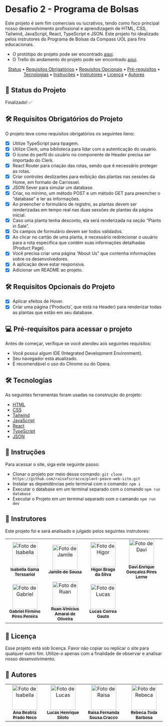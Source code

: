 # Desafio 2 - Programa de Bolsas

Este projeto é sem fim comerciais ou lucrativos, tendo como foco principal nosso desenvolvimento profissional e aprendizagem de HTML, CSS, Tailwind, JavaScript, React, TypeScript e JSON. Este projeto foi idealizado pelos instrutores do Programa de Bolsas da Compass UOL para fins educacionais.
- O protótipo do projeto pode ser encontrado [aqui](https://www.figma.com/design/kZhvfKrlaPXVUrzNkveave/Desafio-2?node-id=0%3A1&t=bmvX3E6V1onLhlev-1).
- O Trello do andamento do projeto pode ser encontrado [aqui](https://trello.com/b/nUpvJNvK/desafio-2).

<p align="center">
  <a href="#Status_do_Projeto">Status</a> •
  <a href="#Status_do_Projeto">Requisitos Obrigatórios</a> •
  <a href="#Status_do_Projeto">Requisitos Opcionais</a> •
  <a href="#Pré-requisitos">Pré-requisitos</a> • 
  <a href="#Tecnologias">Tecnologias</a> •
  <a href="#Instruções">Instruções</a> • 
  <a href="#Instrutores">Instrutores</a> • 
  <a href="#Licença">Licença</a> • 
  <a href="#autor">Autores</a>
</p>

## 🚧 Status do Projeto

Finalizado! ✅

## 🛠 Requisitos Obrigatórios do Projeto

O projeto teve como requisitos obrigatórios os seguintes itens:

- [x] Utilize TypeScript para tipagem.
- [x] Utilize Clerk, uma biblioteca para lidar com a autenticação do usuário.
- [x] O ícone do perfil do usuário no componente de Header precisa ser importado do Clerk.
- [x] React Router para criação das rotas, sendo que é necessário proteger as rotas.
- [x] Criar controles deslizantes para exibição das plantas nas sessões da Home, em formato de Carrossel.
- [x] JSON Sever para simular um database.
- [x] Criar, no mínimo, um método POST e um método GET para preencher o “database” e ler as informações.
- [x] Ao preencher o formulário de registro, as plantas devem ser renderizadas em tempo real nas duas sessões de plantas da página inicial.
- [x] Caso uma planta tenha desconto, ela será renderizada na seção “Plants in Sale”.
- [x] Os campos de formulário devem ser todos validados.
- [x] Ao clicar no cartão de uma planta, é necessário redirecionar o usuário para a rota específica que contém suas informações detalhadas (Product Page).
- [x] Você precisa criar uma página “About Us” que contenha informações sobre os desenvolvedores.
- [x] A aplicação deve estar responsiva.
- [x] Adicionar um README ao projeto.

## 🛠 Requisitos Opcionais do Projeto

- [x] Aplicar efeitos de Hover.
- [x] Criar uma página (’Products’, que está na Header) para renderizar todas as plantas que estão em seu database.

## 💻 Pré-requisitos para acessar o projeto

Antes de começar, verifique se você atendeu aos seguintes requisitos:

- Você possui algum IDE (Integrated Development Environment).
- Seu navegador está atualizado.
- É recomendável o uso do Chrome ou do Opera.

## 🛠 Tecnologias

As seguintes ferramentas foram usadas na construção do projeto:

- [HTML](https://html.com)
- [CSS](https://www.w3.org/Style/CSS/)
- [Tailwind](https://tailwindcss.com)
- [JavaScript](https://www.javascript.com)
- [React](https://react.dev)
- [TypeScript](https://www.typescriptlang.org)
- [JSON](https://www.json.org/json-pt.html)

## 📝 Instruções

Para acessar o site, siga este seguinte passo:

- Clonar o projeto por meio desse comando: `git clone https://github.com/raisafscracco/plant-peace-web-site.git`
- Instalar as dependências pelo terminal com o comando: `npm i`
- Executar o database em um terminal separado com o comando `npm run database`
- Executar o Projeto em um terminal separado com o camando `npm run dev`

## 🤝 Instrutores

Este projeto foi e será analisado e julgado pelos seguintes instrutores:

<table>
  <tr>
    <td align="center">
      <a href="https://www.linkedin.com/in/isabellagamaterssariol/" title="Isabella">
        <img src="https://media.licdn.com/dms/image/D4E03AQGlrSlXDTlSPg/profile-displayphoto-shrink_800_800/0/1684858881309?e=1718841600&v=beta&t=_-BEFoXy6za2rajyYM9XsPeqzsnG1nvvmgyHCdLQhAA" width="80px;" alt="Foto de Isabella"/><br>
        <sub>
          <b>Isabella Gama Terssariol</b>
        </sub>
      </a>
    </td>
    <td align="center">
      <a href="https://www.linkedin.com/in/jamsousa/" title="Jamile">
        <img src="https://media.licdn.com/dms/image/D4D03AQHowyY8CLOOjw/profile-displayphoto-shrink_800_800/0/1707929167941?e=1718841600&v=beta&t=60sc70uYDXXFDqQTYtzN8FUwzlllb1dREh6bvTQDbCs" width="80px;" alt="Foto de Jamile"/><br>
        <sub>
          <b>Jamile de Sousa</b>
        </sub>
      </a>
    </td>
    <td align="center">
      <a href="https://www.linkedin.com/in/higor-braga-99010ba1/" title="Higor">
        <img src="https://media.licdn.com/dms/image/D4D03AQFK7q7gp3IbyA/profile-displayphoto-shrink_800_800/0/1686029784256?e=1718841600&v=beta&t=YngDqt77_45fHHAgu9rqwlSDioF9iLjQYvd8Ba_1mPE" width="80px;" alt="Foto de Higor"/><br>
        <sub>
          <b>Higor Braga da Silva</b>
        </sub>
      </a>
    </td>
     <td align="center">
      <a href="https://www.linkedin.com/in/davi-enrique-lerne/" title="Davi">
        <img src="https://media.licdn.com/dms/image/D4D03AQGimPSlKe5pag/profile-displayphoto-shrink_800_800/0/1711465961039?e=1718841600&v=beta&t=LrZ6ffeyDOH10Fl3aBxLJY9hKN2V6yuf4jykTIhWBF0" width="80px;" alt="Foto de Davi"/><br>
        <sub>
          <b>Davi Enrique Gonçalez Pires Lerne</b>
        </sub>
      </a>
    </td>
    </tr>
    <tr>
       <td align="center">
      <a href="https://www.linkedin.com/in/piresp/" title="Gabriel">
        <img src="https://media.licdn.com/dms/image/D4D03AQHj_8vCi84c1Q/profile-displayphoto-shrink_800_800/0/1669807579645?e=1718841600&v=beta&t=M4t9X9_MOt9nbHzj84KW5Z7cFO6TnEDJ9dKjSEM9QZE" width="80px;" alt="Foto de Gabriel"/><br>
        <sub>
          <b>Gabriel Firmino Pires Pereira</b>
        </sub>
      </a>
    </td>
       <td align="center">
      <a href="https://www.linkedin.com/in/ruan-oliveira-7b0704128/" title="Ruan">
        <img src="https://media.licdn.com/dms/image/D4D03AQEwRxScpbnYtw/profile-displayphoto-shrink_800_800/0/1669754638025?e=1718841600&v=beta&t=jWWG_HBNYygRg5vk5x1VCJAkt0TdezWzN8kR7MO0Ng0" width="80px;" alt="Foto de Ruan"/><br>
        <sub>
          <b>Ruan Vinicius Amaral de Oliveira</b>
        </sub>
      </a>
    </td>
       <td align="center">
      <a href="https://www.linkedin.com/in/devluksgauto/" title="Lucas">
        <img src="https://media.licdn.com/dms/image/D4D03AQF-mzeHojjuPQ/profile-displayphoto-shrink_800_800/0/1678786920311?e=1718841600&v=beta&t=80AEm8u5A7syinHQZPsj8twGyQBLMwH9Y63pKHjpKlM" width="80px;" alt="Foto de Lucas"/><br>
        <sub>
          <b>Lucas Correa Gauto</b>
        </sub>
      </a>
    </td>
  </tr>
</table>

## 📝 Licença

Esse projeto está sob licença. Favor não copiar ou replicar o site para qualquer outro fim. Utilize-o apenas com a finalidade de observar e analisar nosso desenvolvimento.

## 👤 Autores

<table>
  <tr>
    <td align="center">
      <a href="https://www.linkedin.com/in/ana-beatriz-prado-neco-2b2014184/" title="Isabella">
        <img src="https://media.licdn.com/dms/image/D4D03AQGbXSpiHLlTuQ/profile-displayphoto-shrink_800_800/0/1676505010525?e=1721260800&v=beta&t=Gha28cGUtObgn-VQITF7Z81Sa2HQP51lRBdg4D2Y3ds" width="80px;" alt="Foto de Isabella"/><br>
        <sub>
          <b>Ana Beatriz Prado Neco</b>
        </sub>
      </a>
    </td>
    <td align="center">
      <a href="https://www.linkedin.com/in/lucas-siloto-9262b9218/" title="Lucas">
        <img src="https://media.licdn.com/dms/image/C4D03AQF73Cuxyv-eYQ/profile-displayphoto-shrink_800_800/0/1661554162640?e=1721260800&v=beta&t=vajCs2xVqif_AHwrAORf81eTaBzR1VyYIyVwyOvNB2Q" width="80px;" alt="Foto de Lucas"/><br>
        <sub>
          <b>Lucas Henrique Siloto</b>
        </sub>
      </a>
    </td>
    <td align="center">
      <a href="https://www.linkedin.com/in/raisacracco/" title="Raisa">
        <img src="https://media.licdn.com/dms/image/C4D03AQFGiqy3ByM2cQ/profile-displayphoto-shrink_800_800/0/1659303664052?e=1721260800&v=beta&t=wdbEebW6_E5asAgRVw9qZAWQXPnN8VQmVyWpfL0t3SY" width="80px;" alt="Foto de Raisa"/><br>
        <sub>
          <b>Raisa Fernanda Sousa Cracco</b>
        </sub>
      </a>
    </td>
     <td align="center">
      <a href="https://www.linkedin.com/in/rebeca-toda-barbosa/" title="Rebeca">
        <img src="https://media.licdn.com/dms/image/D4D03AQHx5ux5zS3eMg/profile-displayphoto-shrink_800_800/0/1715974469130?e=1721260800&v=beta&t=fffeePJl1xBoq3KCnxbUqFaWb3Sgc-wqzIsO5ZmECQg" width="80px;" alt="Foto de Rebeca"/><br>
        <sub>
          <b>Rebeca Toda Barbosa</b>
        </sub>
      </a>
    </td>
    </tr>
   
  </tr>
</table>
